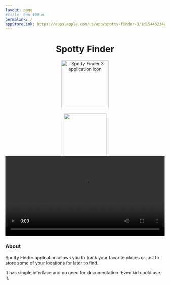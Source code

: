 ```yaml
---
layout: page
#title: Run 100 m
permalink: /
appStoreLink: https://apps.apple.com/us/app/spotty-finder-3/id1544623406
---
```

<link rel="stylesheet" type="text/css" href="{{ site.baseurl }}/css/device.css">
<meta itemprop="description" content="Spotty Finder applcation allows you to track your favorite places or just to store some of your locations for later to find. It has simple interface and no need for documentation. Even kid could use it.">

<center itemscope itemtype="http://schema.org/SoftwareApplication">
  <h1 itemprop="name">Spotty Finder</h1>
  <img width="150px" itemprop="image" src="{{ site.baseurl }}/assets/icons/Icon_1024_2.png" alt="Spotty Finder 3 application icon"/><br /><br />
  <a itemprop="url" content="{{ page.appStoreLink }}" href="{{ page.appStoreLink }}"><img style="width:135px" src="{{ site.baseurl }}/assets/app_store_badges/apple_app_store_us-uk_135x40.png" /></a>
</center>

<center>
	<video width="100%" autoplay loop class="iphone-6 silver">
	  <source src="{{ site.baseurl }}/assets/RPReplay_Final1609182628.mov" type="video/mp4" />
		Video is not supported
	</video>
</center>


### About
Spotty Finder applcation allows you to track your favorite places or just to store some of your locations for later to find.  

It has simple interface and no need for documentation. Even kid could use it.



